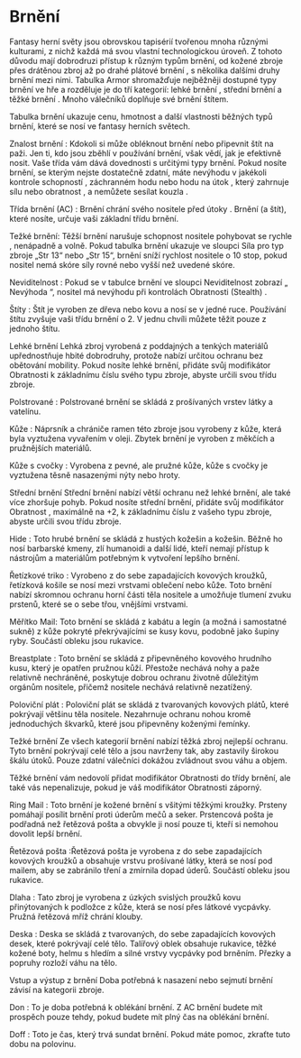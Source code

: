 # Brnění
Fantasy herní světy jsou obrovskou tapisérií tvořenou mnoha různými kulturami, z nichž každá má svou vlastní technologickou úroveň. Z tohoto důvodu mají dobrodruzi přístup k různým typům brnění, od kožené zbroje přes drátěnou zbroj až po drahé plátové brnění , s několika dalšími druhy brnění mezi nimi. Tabulka Armor shromažďuje nejběžněji dostupné typy brnění ve hře a rozděluje je do tří kategorií: lehké brnění , střední brnění a těžké brnění . Mnoho válečníků doplňuje své brnění štítem.

Tabulka brnění ukazuje cenu, hmotnost a další vlastnosti běžných typů brnění, které se nosí ve fantasy herních světech.

Znalost brnění : Kdokoli si může obléknout brnění nebo připevnit štít na paži. Jen ti, kdo jsou zběhlí v používání brnění, však vědí, jak je efektivně nosit. Vaše třída vám dává dovednosti s určitými typy brnění. Pokud nosíte brnění, se kterým nejste dostatečně zdatní, máte nevýhodu v jakékoli kontrole schopností ,  záchranném hodu nebo  hodu na útok  , který zahrnuje sílu nebo obratnost , a nemůžete sesílat kouzla .

Třída brnění (AC) : Brnění chrání svého nositele před  útoky . Brnění (a štít), které nosíte, určuje vaši základní třídu brnění.

Težké brnění: Těžší brnění narušuje schopnost nositele pohybovat se rychle , nenápadně a volně. Pokud tabulka brnění ukazuje ve sloupci Síla pro typ zbroje „Str 13“ nebo „Str 15“, brnění sníží rychlost nositele o 10 stop, pokud nositel nemá skóre síly rovné nebo vyšší než uvedené skóre.

Neviditelnost : Pokud se v tabulce brnění ve sloupci Neviditelnost zobrazí „ Nevýhoda “, nositel má nevýhodu při kontrolách Obratnosti (Stealth) .

Štíty : Štít je vyroben ze dřeva nebo kovu a nosí se v jedné ruce. Používání štítu zvyšuje vaši třídu brnění o 2. V jednu chvíli můžete těžit pouze z jednoho štítu.

Lehké brnění
Lehká zbroj vyrobená z poddajných a tenkých materiálů upřednostňuje hbité dobrodruhy, protože nabízí určitou ochranu bez obětování mobility. Pokud nosíte lehké brnění, přidáte svůj modifikátor Obratnosti k základnímu číslu svého typu zbroje, abyste určili svou třídu zbroje.

Polstrované : Polstrované brnění se skládá z prošívaných vrstev látky a vatelínu.

Kůže : Náprsník a chrániče ramen této zbroje jsou vyrobeny z kůže, která byla vyztužena vyvařením v oleji. Zbytek brnění je vyroben z měkčích a pružnějších materiálů.

Kůže s cvočky : Vyrobena z pevné, ale pružné kůže, kůže s cvočky je vyztužena těsně nasazenými nýty nebo hroty.

Střední brnění
Střední brnění nabízí větší ochranu než lehké brnění, ale také více zhoršuje pohyb. Pokud nosíte střední brnění, přidáte svůj modifikátor Obratnost , maximálně na +2, k základnímu číslu z vašeho typu zbroje, abyste určili svou třídu zbroje.

Hid⁠e : Toto hrubé brnění se skládá z hustých kožešin a kožešin. Běžně ho nosí barbarské kmeny, zlí humanoidi a další lidé, kteří nemají přístup k nástrojům a materiálům potřebným k vytvoření lepšího brnění.

Řetízkové triko : Vyrobeno z do sebe zapadajících kovových kroužků, řetízková košile se nosí mezi vrstvami oblečení nebo kůže. Toto brnění nabízí skromnou ochranu horní části těla nositele a umožňuje tlumení zvuku prstenů, které se o sebe třou, vnějšími vrstvami.

Měřítko M⁠ail: Toto brnění se skládá z kabátu a legín (a možná i samostatné sukně) z kůže pokryté překrývajícími se kusy kovu, podobně jako šupiny ryby. Součástí obleku jsou rukavice.

Breastp⁠late : Toto brnění se skládá z připevněného kovového hrudního kusu, který je opatřen pružnou kůží. Přestože nechává nohy a paže relativně nechráněné, poskytuje dobrou ochranu životně důležitým orgánům nositele, přičemž nositele nechává relativně nezatížený.

Poloviční plát : Poloviční plát se skládá z tvarovaných kovových plátů, které pokrývají většinu těla nositele. Nezahrnuje ochranu nohou kromě jednoduchých škvarků, které jsou připevněny koženými řemínky.

Težké brnění
Ze všech kategorií brnění nabízí těžká zbroj nejlepší ochranu. Tyto brnění pokrývají celé tělo a jsou navrženy tak, aby zastavily širokou škálu útoků. Pouze zdatní válečníci dokážou zvládnout svou váhu a objem.

Těžké brnění vám nedovolí přidat modifikátor Obratnosti do třídy brnění, ale také vás nepenalizuje, pokud je váš modifikátor Obratnosti záporný.

Ring⁠ Mail : Toto brnění je kožené brnění s všitými těžkými kroužky. Prsteny pomáhají posílit brnění proti úderům mečů a seker. Prstencová pošta je podřadná než řetězová pošta a obvykle ji nosí pouze ti, kteří si nemohou dovolit lepší brnění.

Řetězová pošta :Řetězová pošta je vyrobena z do sebe zapadajících kovových kroužků a obsahuje vrstvu prošívané látky, která se nosí pod mailem, aby se zabránilo tření a zmírnila dopad úderů. Součástí obleku jsou rukavice.

Dlaha : Tato zbroj je vyrobena z úzkých svislých proužků kovu přinýtovaných k podložce z kůže, která se nosí přes látkové vycpávky. Pružná řetězová mříž chrání klouby.

Deska : Deska se skládá z tvarovaných, do sebe zapadajících kovových desek, které pokrývají celé tělo. Talířový oblek obsahuje rukavice, těžké kožené boty, helmu s hledím a silné vrstvy vycpávky pod brněním. Přezky a popruhy rozloží váhu na tělo.

Vstup a výstup z brnění
Doba potřebná k nasazení nebo sejmutí brnění závisí na kategorii zbroje.

Don : To je doba potřebná k oblékání brnění. Z AC brnění budete mít prospěch pouze tehdy, pokud budete mít plný čas na oblékání brnění.

Doff : Toto je čas, který trvá sundat brnění. Pokud máte pomoc, zkraťte tuto dobu na polovinu.
